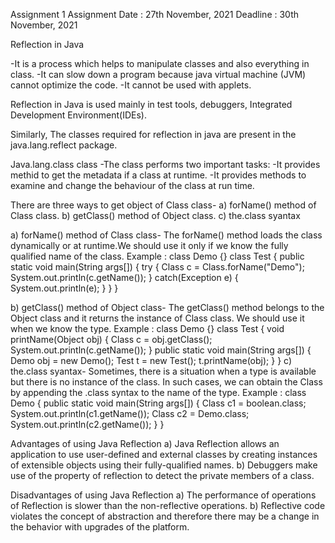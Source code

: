 Assignment 1
Assignment Date : 27th November, 2021
Deadline : 30th November, 2021


Reflection in Java

-It is a process which helps to manipulate classes and also everything in class.
-It can slow down a program because java virtual machine (JVM) cannot optimize the code.
-It cannot be used with applets.

Reflection in Java is used mainly in test tools, debuggers, Integrated Development Environment(IDEs).

Similarly, The classes required for reflection in java are present in the java.lang.reflect package.

Java.lang.class class
-The class performs two important tasks:
-It provides methid to get the metadata if a class at runtime.
-It provides methods to examine and change the behaviour of the class at run time.

There are three ways to get object of Class class-
a) forName() method of Class class.
b) getClass() method of Object class.
c) the.class syantax

a) forName() method of Class class-
The forName() method loads the class dynamically or at runtime.We should use it only if we know the fully qualified name of the class.
Example :
class Demo {}
class Test {
  public static void main(String args[]) {
    try {
      Class c = Class.forName("Demo");
      System.out.println(c.getName());
    }
    catch(Exception e) {
      System.out.println(e);
    }
  }
}

b) getClass() method of Object class-
The getClass() method belongs to the Object class and it returns the instance of Class class. We should use it when we know the type.
Example :
class Demo {}
class Test {
  void printName(Object obj) {
    Class c = obj.getClass();
    System.out.println(c.getName());
  }
  public static void main(String args[]) {
    Demo obj = new Demo();
    Test t = new Test();
    t.printName(obj);
  }
}
c) the.class syantax-
Sometimes, there is a situation when a type is available but there is no instance of the class. In such cases, we can obtain the Class by appending the .class syntax to the name of the type.
Example :
class Demo {
  public static void main(String args[]) {
    Class c1 = boolean.class;
    System.out.println(c1.getName());
    Class c2 = Demo.class;
    System.out.println(c2.getName());
  }
}

Advantages of using Java Reflection
a) Java Reflection allows an application to use user-defined and external classes by creating instances of extensible objects using their fully-qualified names.
b) Debuggers make use of the property of reflection to detect the private members of a class. 

Disadvantages of using Java Reflection
a) The performance of operations of Reflection is slower than the non-reflective operations.
b) Reflective code violates the concept of abstraction and therefore there may be a change in the behavior with upgrades of the platform.